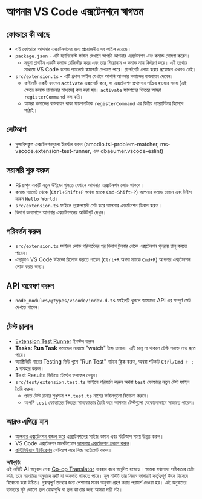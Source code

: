 <!--
CO_OP_TRANSLATOR_METADATA:
{
  "original_hash": "62b2632720dd39ef391d6b60b9b4bfb8",
  "translation_date": "2025-07-16T16:59:57+00:00",
  "source_file": "code/07.Lab/01/Apple/phi3ext/vsc-extension-quickstart.md",
  "language_code": "bn"
}
-->
# আপনার VS Code এক্সটেনশনে স্বাগতম

## ফোল্ডারে কী আছে

* এই ফোল্ডারে আপনার এক্সটেনশনের জন্য প্রয়োজনীয় সব ফাইল রয়েছে।
* `package.json` - এটি ম্যানিফেস্ট ফাইল যেখানে আপনি আপনার এক্সটেনশন এবং কমান্ড ঘোষণা করেন।
  * নমুনা প্লাগইন একটি কমান্ড রেজিস্টার করে এবং তার শিরোনাম ও কমান্ড নাম নির্ধারণ করে। এই তথ্যের মাধ্যমে VS Code কমান্ড প্যালেটে কমান্ডটি দেখাতে পারে। প্লাগইনটি লোড করার প্রয়োজন এখনও নেই।
* `src/extension.ts` - এটি প্রধান ফাইল যেখানে আপনি আপনার কমান্ডের বাস্তবায়ন দেবেন।
  * ফাইলটি একটি ফাংশন `activate` এক্সপোর্ট করে, যা এক্সটেনশন প্রথমবার সক্রিয় হওয়ার সময় (এই ক্ষেত্রে কমান্ড চালানোর মাধ্যমে) কল করা হয়। `activate` ফাংশনের ভিতরে আমরা `registerCommand` কল করি।
  * আমরা কমান্ডের বাস্তবায়ন থাকা ফাংশনটিকে `registerCommand` এর দ্বিতীয় প্যারামিটার হিসেবে পাঠাই।

## সেটআপ

* সুপারিশকৃত এক্সটেনশনগুলো ইনস্টল করুন (amodio.tsl-problem-matcher, ms-vscode.extension-test-runner, এবং dbaeumer.vscode-eslint)

## সরাসরি শুরু করুন

* `F5` চাপুন একটি নতুন উইন্ডো খুলতে যেখানে আপনার এক্সটেনশন লোড থাকবে।
* কমান্ড প্যালেট থেকে (`Ctrl+Shift+P` অথবা ম্যাকে `Cmd+Shift+P`) আপনার কমান্ড চালান এবং টাইপ করুন `Hello World`।
* `src/extension.ts` ফাইলে ব্রেকপয়েন্ট সেট করে আপনার এক্সটেনশন ডিবাগ করুন।
* ডিবাগ কনসোলে আপনার এক্সটেনশনের আউটপুট দেখুন।

## পরিবর্তন করুন

* `src/extension.ts` ফাইলে কোড পরিবর্তনের পর ডিবাগ টুলবার থেকে এক্সটেনশন পুনরায় চালু করতে পারেন।
* এছাড়াও VS Code উইন্ডো রিলোড করতে পারেন (`Ctrl+R` অথবা ম্যাকে `Cmd+R`) আপনার এক্সটেনশন লোড করার জন্য।

## API অন্বেষণ করুন

* `node_modules/@types/vscode/index.d.ts` ফাইলটি খুললে আমাদের API এর সম্পূর্ণ সেট দেখতে পাবেন।

## টেস্ট চালান

* [Extension Test Runner](https://marketplace.visualstudio.com/items?itemName=ms-vscode.extension-test-runner) ইনস্টল করুন
* **Tasks: Run Task** কমান্ডের মাধ্যমে "watch" টাস্ক চালান। এটি চালু না থাকলে টেস্ট সনাক্ত নাও হতে পারে।
* অ্যাক্টিভিটি বারের Testing ভিউ খুলে "Run Test" বাটনে ক্লিক করুন, অথবা শর্টকাট `Ctrl/Cmd + ; A` ব্যবহার করুন।
* Test Results ভিউতে টেস্টের ফলাফল দেখুন।
* `src/test/extension.test.ts` ফাইলে পরিবর্তন করুন অথবা `test` ফোল্ডারে নতুন টেস্ট ফাইল তৈরি করুন।
  * প্রদত্ত টেস্ট রানার শুধুমাত্র `**.test.ts` নামের ফাইলগুলো বিবেচনা করবে।
  * আপনি `test` ফোল্ডারের ভিতরে সাবফোল্ডার তৈরি করে আপনার টেস্টগুলো যেকোনোভাবে সাজাতে পারেন।

## আরও এগিয়ে যান

* [আপনার এক্সটেনশন বান্ডল করে](https://code.visualstudio.com/api/working-with-extensions/bundling-extension) এক্সটেনশনের সাইজ কমান এবং স্টার্টআপ সময় উন্নত করুন।
* VS Code এক্সটেনশন মার্কেটপ্লেসে [আপনার এক্সটেনশন প্রকাশ করুন](https://code.visualstudio.com/api/working-with-extensions/publishing-extension)।
* [কন্টিনিউয়াস ইন্টিগ্রেশন](https://code.visualstudio.com/api/working-with-extensions/continuous-integration) সেটআপ করে বিল্ড অটোমেট করুন।

**অস্বীকৃতি**:  
এই নথিটি AI অনুবাদ সেবা [Co-op Translator](https://github.com/Azure/co-op-translator) ব্যবহার করে অনূদিত হয়েছে। আমরা যথাসাধ্য সঠিকতার চেষ্টা করি, তবে স্বয়ংক্রিয় অনুবাদে ত্রুটি বা অসঙ্গতি থাকতে পারে। মূল নথিটি তার নিজস্ব ভাষায়ই কর্তৃত্বপূর্ণ উৎস হিসেবে বিবেচনা করা উচিত। গুরুত্বপূর্ণ তথ্যের জন্য পেশাদার মানব অনুবাদ গ্রহণ করার পরামর্শ দেওয়া হয়। এই অনুবাদের ব্যবহারে সৃষ্ট কোনো ভুল বোঝাবুঝি বা ভুল ব্যাখ্যার জন্য আমরা দায়ী নই।